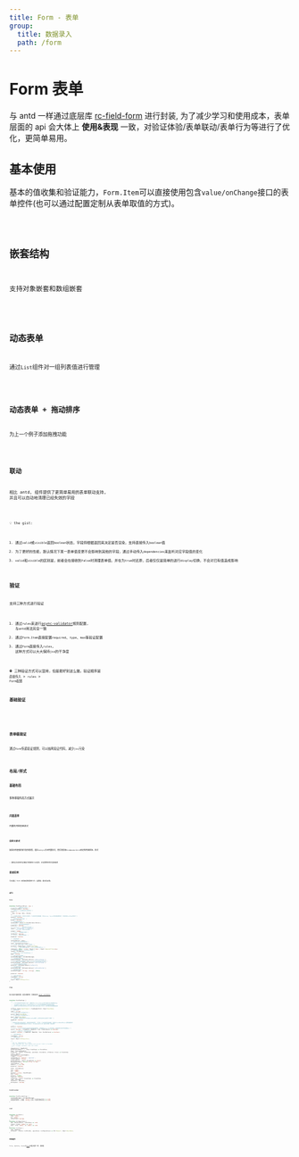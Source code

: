 ```yaml
---
title: Form - 表单
group:
  title: 数据录入
  path: /form
---
```


# Form 表单

与 antd 一样通过底层库 [rc-field-form](https://github.com/react-component/field-form) 进行封装, 为了减少学习和使用成本，表单层面的 api 会大体上 **使用&表现** 一致，对验证体验/表单联动/表单行为等进行了优化，更简单易用。

## 基本使用

基本的值收集和验证能力，`Form.Item`可以直接使用包含`value/onChange`接口的表单控件(也可以通过配置定制从表单取值的方式)。

<code src="./base.tsx" />

## 嵌套结构

支持对象嵌套和数组嵌套

<code src="./embedded.tsx" />

## 动态表单

通过`List`组件对一组列表值进行管理

<code src="./list.tsx" />

## 动态表单 + 拖动排序

为上一个例子添加拖拽功能

<code src="./drag.tsx" />

## 联动

相比 antd, 组件提供了更简单易用的表单联动支持, 并且可以自动地清理已经失效的字段

<code src="./linkage.tsx" />

💡 the gist:

1. 通过`valid`或`visible`返回`boolean`状态，字段将根据返回来决定是否渲染，支持直接传入`boolean`值
2. 为了更好的性能，默认情况下某一表单值变更不会影响到其他的字段，通过手动传入`dependencies`来监听对应字段值的变化
3. `valid`和`visible`的区别是，前者会在接收到`false`时清理表单值，并在为`true`时还原，后者仅仅是简单的进行`display`切换，不会对已有值造成影响

## 验证

支持三种方式进行验证

1. 通过`rules`来进行[async-validator](https://github.com/yiminghe/async-validator/)规则配置, 与`antd`用法完全一致
2. 通过`Form.Item`直接配置`required`、`type`、`max`等验证配置
3. 通过`Form`直接传入`rules`, 这种方式可以大大保持`jsx`的干净度

⛔ 三种验证方式可以混用，但是最好别这么做。验证顺序是 `直接传入` > `rules` > `Form配置`

### 基础验证

<code src="./validate.tsx" />

<br>

### 表单级验证

通过`Form`传递验证规则，可以抽离验证代码，减少`jsx`污染

<code src="./validate2.tsx" />

## 布局/样式

### 基础布局

多种基础布局方式展示

<code src="./layout.tsx" />

### 内联表单

内置的内联表单样式

<code src="./inline.tsx" />

### 自定义样式

如果你有很强的样式定制意愿，通过`noStyle`关闭内置样式，然后再实现`FormRenderChild`来定制内容排版、样式

<code src="./custom.tsx" />
 
💡 通常会将定制内容抽取为单独的Item组件，并在需要的地方直接使用

## 表单实例

可以通过 form 实例来控制表单行为、设置值、提交验证等。

<code src="./instance.tsx" />

## API

### **`Form`**

```ts
interface FormProps<Values = any> {
  /** false | 隐藏所有必选标记 */
  hideRequiredMark?: boolean;
  /** 直接传入rules配置来进行表单验证 */
  rules?: {
    [key: string]: Rule | Rule[];
  };
  /** 关闭默认的样式，开启后只会保护一个无样式的包裹容器，并且column、layout等布局配置失效，不会影响FormItem的样式 */
  noStyle?: boolean;
  /** 是否启用带边框的布局` */
  border?: boolean;
  /** 获取表单控制实例 */
  instanceRef?: React.Ref<FormInstance<Values>>;
  /** false | 是否去掉列表项边框 */
  notBorder?: boolean;
  /** 'vertical' | 横向表单/纵向表单 */
  layout?: 'horizontal' | 'vertical';
  /** 1 | 当大于1时，表单为多列模式 */
  column?: number;
  /** false | 不限制最大宽度 */
  fullWidth?: boolean;
  /** false | 禁用(样式层面) */
  disabled?: boolean;

  /** 表单初始值 */
  initialValues?: Store;
  /** 通过useForm获取表单实例 */
  form?: FormInstance<Values>;
  /** 子元素，支持render props(不推荐) */
  children?: RenderProps | React.ReactNode;
  /** 'form' | 自定义表单内置tag, 为false时禁用内嵌form */
  component?: false | string | React.FC<any> | React.ComponentClass<any>;
  /** 控制表单字段状态。 仅在Redux中使用 */
  fields?: FieldData[];
  /** 配置FormProvider所对应的name */
  name?: string;
  /** 自定义验证消息模板 */
  validateMessages?: ValidateMessages;
  /** 当表单值变更时触发 */
  onValuesChange?: Callbacks<Values>['onValuesChange'];
  /** 任一表单状态变更时触发，参数一length不为0是说明该字段变更 */
  onFieldsChange?: Callbacks<Values>['onFieldsChange'];
  /** 验证成功并触发提交时触发 */
  onFinish?: Callbacks<Values>['onFinish'];
  /** 验证失败时触发 */
  onFinishFailed?: Callbacks<Values>['onFinishFailed'];
  /** 触发验证的事件 */
  validateTrigger?: string | string[] | false;

  preserve?: boolean;

  /** 包裹元素的类名 */
  className?: string;
  /** 包裹元素样式 */
  style?: React.CSSProperties;
}
```

### **`Item`**

有关验证字段的配置，这里只做例举，具体请参考 [async-validator](https://github.com/yiminghe/async-validator/)

```ts
interface FormItemProps {
  /**
   * 一个作为表单控件的直接子元素, 需要支持value/onChange接口或通过自己配置相关key
   * - 可以通过FormRenderChild和可选的noStyle手动实现更精细的状态和样式控制
   * - 如果传入的不是合法的ReactElement或FormRenderChild, 会不做任何处理直接渲染
   * */
  children: React.ReactElement | FormRenderChild | React.ReactNode;
  /** 表单项标题 */
  label?: string;
  /** 位于输入控件下方的描述文本 */
  extra?: React.ReactNode;
  /** 位于输入控件上方的描述文本 */
  desc?: React.ReactNode;
  /** 禁用表单，如果表单控件不识别disabled属性，此项仅在样式上表现为"禁用" */
  disabled?: boolean;
  /**
   * 禁用样式/默认的验证样式，直接渲染表单控件, 只包含一个无样式的包装容器，可通过className和style控制容器样式
   * - 一般启用此项后都会通过children: FormRenderChild 自定义布局、验证样式
   * */
  noStyle?: boolean;
  /** true | 为false时组件以及组件状态都会被移除, 如果通过Form.List渲染表单，请使用其对应的字段控制api */
  valid?: boolean | ((namePath: NamePath, form: FormInstance) => boolean);
  /** true | 是否可见，不影响组件状态 */
  visible?: boolean | ((namePath: NamePath, form: FormInstance) => boolean);

  /** 包裹元素的类名 */
  className?: string;
  /** 包裹元素样式 */
  style?: React.CSSProperties;

  /**
   * Set up `dependencies` field.
   * When dependencies field update and current field is touched,
   * will trigger validate rules and render.
   */
  dependencies?: NamePath[];
  getValueFromEvent?: (...args: EventArgs) => StoreValue;
  name?: InternalNamePath;
  normalize?: (value: StoreValue, prevValue: StoreValue, allValues: Store) => StoreValue;
  rules?: Rule[];
  shouldUpdate?: ShouldUpdate;
  trigger?: string;
  validateFirst?: boolean | 'parallel';
  valuePropName?: string;
  getValueProps?: (value: StoreValue) => object;
  messageVariables?: Record<string, string>;
  initialValue?: any;
  onReset?: () => void;
  preserve?: boolean;

  enum?: StoreValue[];
  len?: number;
  max?: number;
  message?: string | ReactElement;
  min?: number;
  pattern?: RegExp;
  required?: boolean;
  transform?: (value: StoreValue) => StoreValue;
  type?: RuleType;
  validator?: Validator;
  whitespace?: boolean;
}
```

### **`FormProvider`**

```ts
interface FormProviderProps {
  validateMessages?: ValidateMessages;
  onFormChange?: (name: string, info: FormChangeInfo) => void;
  onFormFinish?: (name: string, info: FormFinishInfo) => void;
}
```

### **`List`**

```ts
interface ListField {
  name: number;
  key: number;
  isListField: boolean;
}
interface ListOperations {
  add: (defaultValue?: StoreValue) => void;
  remove: (index: number) => void;
  move: (from: number, to: number) => void;
}
interface ListProps {
  name: NamePath;
  children?: (fields: ListField[], operations: ListOperations) => JSX.Element | React.ReactNode;
}
```

### **布局组件**

`Title`, `SubTitle`, `Footer`与[list](/docs/view/list)中相关组件一样，请查看
